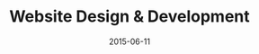 ---
layout: post
tags: "2015"

title:  "Website Design & Development"
date:   2015-06-11
client-id: client2

invoice-number: 333000

title_1: Website Design & Development Title 1
desc_1: Website Design & Development Desc 1
hours_1: 12
rate_1: 30

title_2: Website Design & Development Title 2
desc_2: Website Design & Development Desc 2
hours_2: 13
rate_2: 20

title_3: Website Design & Development Title 3
desc_3: Website Design & Development Desc 3
hours_3: 4
rate_3: 100

---